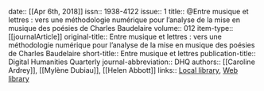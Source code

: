 date:: [[Apr 6th, 2018]]
issn:: 1938-4122
issue:: 1
title:: @Entre musique et lettres : vers une méthodologie numérique pour l’analyse de la mise en musique des poésies de Charles Baudelaire
volume:: 012
item-type:: [[journalArticle]]
original-title:: Entre musique et lettres : vers une méthodologie numérique pour l’analyse de la mise en musique des poésies de Charles Baudelaire
short-title:: Entre musique et lettres
publication-title:: Digital Humanities Quarterly
journal-abbreviation:: DHQ
authors:: [[Caroline Ardrey]], [[Mylène Dubiau]], [[Helen Abbott]]
links:: [Local library](zotero://select/groups/2386895/items/VZPU34CP), [Web library](https://www.zotero.org/groups/2386895/items/VZPU34CP)
